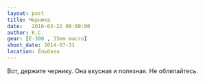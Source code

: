 ```yaml
---
layout: post
title: Черника
date:   2016-03-22 00:00:00
author: К.С.
gear: [E-300 , 35mm macro]
shoot_date: 2014-07-31
location: Ёльбаза
---
```


Вот, держите чернику. Она вкусная и полезная. Не обляпайтесь.
